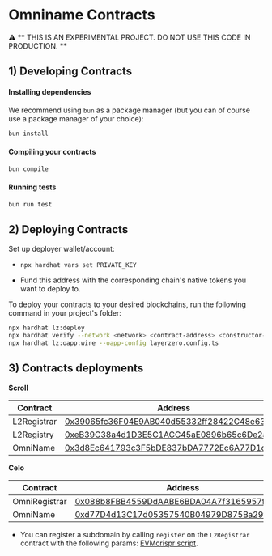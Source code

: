 # Omniname Contracts

:warning: ** THIS IS AN EXPERIMENTAL PROJECT. DO NOT USE THIS CODE IN PRODUCTION. **

## 1) Developing Contracts

#### Installing dependencies

We recommend using `bun` as a package manager (but you can of course use a package manager of your choice):

```bash
bun install
```

#### Compiling your contracts

```bash
bun compile
```

#### Running tests

```bash
bun run test
```

## 2) Deploying Contracts

Set up deployer wallet/account:

- `npx hardhat vars set PRIVATE_KEY`

- Fund this address with the corresponding chain's native tokens you want to deploy to.

To deploy your contracts to your desired blockchains, run the following command in your project's folder:

```bash
npx hardhat lz:deploy
npx hardhat verify --network <network> <contract-address> <constructor-arguments> # optional
npx hardhat lz:oapp:wire --oapp-config layerzero.config.ts
```

## 3) Contracts deployments

**Scroll**

| Contract | Address |
| -------- | -------- |
| L2Registrar | [0x39065fc36F04E9AB040d55332ff28422C48e63d2](https://scroll.blockscout.com/address/0x39065fc36F04E9AB040d55332ff28422C48e63d2) |
| L2Registry | [0xeB39C38a4d1D3E5C1ACC45aE0896b65c6De2ad57](https://scroll.blockscout.com/address/0xeB39C38a4d1D3E5C1ACC45aE0896b65c6De2ad57) |
| OmniName | [0x3d8Ec641793c3F5bDE837bDA7772Ec6A77D1da32](https://scroll.blockscout.com/address/0x3d8Ec641793c3F5bDE837bDA7772Ec6A77D1da32) |

**Celo**

| Contract | Address |
| -------- | -------- |
| OmniRegistrar | [0x088b8FBB4559DdAABE6BDA04A7f3165957f4Fe61](https://explorer.celo.org/mainnet/address/0x088b8FBB4559DdAABE6BDA04A7f3165957f4Fe61) |
| OmniName | [0xd77D4d13C17d05357540B04979D875Ba29f4Fcbb](https://explorer.celo.org/mainnet/address/0xd77D4d13C17d05357540B04979D875Ba29f4Fcbb) |

- You can register a subdomain by calling `register` on the `L2Registrar` contract with the following params: [EVMcrispr script](https://evmcrispr.com/#/terminal/QmcVBK2pMhULNfmaEJhPUDjYeUEHGxZoS2DxLcdSBhQ88v).

